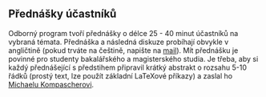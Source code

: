 
## Přednášky účastníků

Odborný program tvoří přednášky o délce 25 - 40 minut účastníků na vybraná témata. Přednáška a následná diskuze probíhají obvykle v angličtině (pokud trváte na češtině, napište na [mail](mailto:skolavprirode@karlin.mff.cuni.cz)). Mít přednášku je povinné pro studenty bakalářského a magisterského studia. Je třeba, aby si každý přednášející s předstihem připravil krátký abstrakt o rozsahu 5-10 řádků (prostý text, lze použít základní LaTeXové příkazy) a zaslal ho [Michaelu Kompascherovi](mailto:kompatscher@karlin.mff.cuni.cz).